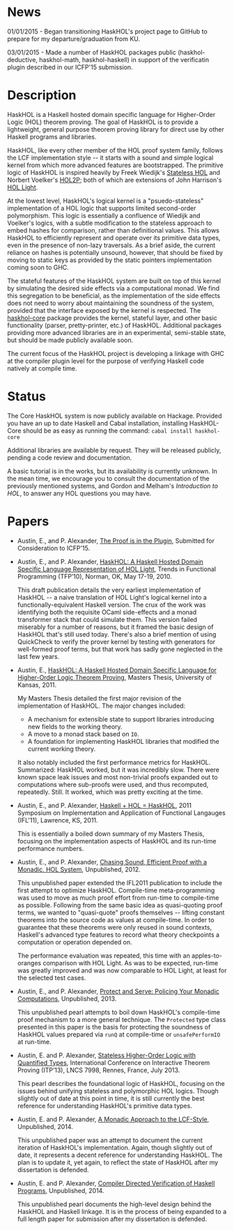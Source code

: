 # News
01/01/2015 - Began transitioning HaskHOL's project page to GitHub to prepare for my departure/graduation from KU.

03/01/2015 - Made a number of HaskHOL packages public (haskhol-deductive, haskhol-math, haskhol-haskell) in support of the verificatin plugin described in our ICFP'15 submission.

# Description

HaskHOL is a Haskell hosted domain specific language for Higher-Order Logic (HOL) theorem proving.
The goal of HaskHOL is to provide a lightweight, general purpose theorem proving library for direct use by other Haskell programs and libraries.

HaskHOL, like every other member of the HOL proof system family, follows the LCF implementation style -- it starts with a sound and simple logical kernel from which more advanced features are bootstrapped.
The primitive logic of HaskHOL is inspired heavily by Freek Wiedijk's [Stateless HOL](http://www.cs.ru.nl/~freek/notes/hol_light-stateless.tar.gz) and Norbert Voelker's [HOL2P](http://dces.essex.ac.uk/staff/norbert/hol2p/); both of which are extensions of John Harrison's [HOL Light](http://www.cl.cam.ac.uk/~jrh13/hol-light/).

At the lowest level, HaskHOL's logical kernel is a "psuedo-stateless" implementation of a HOL logic that supports limited second-order polymorphism.  This logic is essentially a confluence of Wiedijk and Voelker's logics, with a subtle modification to the stateless approach to embed hashes for comparison, rather than definitional values.  This allows HaskHOL to efficiently represent and operate over its primitive data types, even in the presence of non-lazy traversals.  As a brief aside, the current reliance on hashes is potentially unsound, however, that should be fixed by moving to static keys as provided by the static pointers implementation coming soon to GHC.

The stateful features of the HaskHOL system are built on top of this kernel by simulating the desired side effects via a computational monad.  We find this segregation to be beneficial, as the implementation of the side effects does not need to worry about maintaining the soundness of the system, provided that the interface exposed by the kernel is respected.
The [haskhol-core](https://github.com/ecaustin/haskhol-core) package provides the kernel, stateful layer, and other basic functionality (parser, pretty-printer, etc.) of HaskHOL.
Additional packages providing more advanced libraries are in an experimental, semi-stable state, but should be made publicly available soon.

The current focus of the HaskHOL project is developing a linkage with GHC at the compiler plugin level for the purpose of verifying Haskell code natively at compile time.


# Status

The Core HaskHOL system is now publicly available on Hackage.
Provided you have an up to date Haskell and Cabal installation, installing HaskHOL-Core should be as easy as running the command: `cabal install haskhol-core`

Additional libraries are available by request.
They will be released publicly, pending a code review and documentation.

A basic tutorial is in the works, but its availability is currently unknown.
In the mean time, we encourage you to consult the documentation of the previously mentioned systems, and Gordon and Melham's *Introduction to HOL*, to answer any HOL questions you may have.


# Papers

* Austin, E., and P. Alexander, [The Proof is in the Plugin](/haskhol/papers/proof_plugin.pdf), Submitted for Consideration to ICFP'15.

* Austin, E., and P. Alexander, [HaskHOL: A Haskell Hosted Domain Specific Language Representation of HOL Light](/haskhol/papers/haskhol-tfp10.pdf), Trends in Functional Programming (TFP’10), Norman, OK, May 17-19, 2010.
    
    This draft publication details the very earliest implementation of HaskHOL -- a naive translation of HOL Light's logical kernel into a functionally-equivalent Haskell version.  The crux of the work was identifying both the requisite OCaml side-effects and a monad transformer stack that could simulate them.  This version failed miserably for a number of reasons, but it framed the basic design of HaskHOL that's still used today.  There's also a brief mention of using QuickCheck to verify the prover kernel by testing with generators for well-formed proof terms, but that work has sadly gone neglected in the last few years.


* Austin, E., [HaskHOL: A Haskell Hosted Domain Specific Language for Higher-Order Logic Theorem Proving](/haskhol/papers/austin-thesis.pdf), Masters Thesis, University of Kansas, 2011.

    My Masters Thesis detailed the first major revision of the implementation of HaskHOL.  The major changes included:
    * A mechanism for extensible state to support libraries introducing new fields to the working theory.
    * A move to a monad stack based on `IO`.
    * A foundation for implementing HaskHOL libraries that modified the current working theory.

    It also notably included the first performance metrics for HaskHOL.  Summarized:  HaskHOL worked, but it was incredibly slow.  There were known space leak issues and most non-trivial proofs expanded out to computations where sub-proofs were used, and thus recomputed, repeatedly.  Still.  It worked, which was pretty exciting at the time.


* Austin, E., and P. Alexander, [Haskell + HOL = HaskHOL](/haskhol/papers/haskhol-ifl11.pdf), 2011 Symposium on Implementation and Application of Functional Langauges (IFL'11), Lawrence, KS, 2011.
    
    This is essentially a boiled down summary of my Masters Thesis, focusing on the implementation aspects of HaskHOL and its run-time performance numbers.


* Austin, E., and P. Alexander, [Chasing Sound, Efficient Proof with a Monadic, HOL System](/haskhol/papers/chasing_efficient_proof.pdf), Unpublished, 2012.

    This unpublished paper extended the IFL2011 publication to include the first attempt to optimize HaskHOL.  Compile-time meta-programming was used to move as much proof effort from run-time to compile-time as possible.  Following from the same basic idea as quasi-quoting proof terms, we wanted to "quasi-quote" proofs themselves -- lifting constant theorems into the source code as values at compile-time.  In order to guarantee that these theorems were only reused in sound contexts, Haskell's advanced type features to record what theory checkpoints a computation or operation depended on.

    The performance evaluation was repeated, this time with an apples-to-oranges comparison with HOL Light.  As was to be expected, run-time was greatly improved and was now comparable to HOL Light, at least for the selected test cases.


* Austin, E., and P. Alexander, [Protect and Serve:  Policing Your Monadic Computations](/haskhol/papers/protect_and_serve.pdf), Unpublished, 2013.

    This unpublished pearl attempts to boil down HaskHOL's compile-time proof mechanism to a more general technique.  The `Protected` type class presented in this paper is the basis for protecting the soundness of HaskHOL values prepared via `runQ` at compile-time or `unsafePerformIO` at run-time.


* Austin, E. and P. Alexander, [Stateless Higher-Order Logic with Quantified Types](/papers/haskhol/haskhol_itp2013.pdf), International Conference on Interactive Theorem Proving (ITP’13), LNCS 7998, Rennes, France, July 2013.

    This pearl describes the foundational logic of HaskHOL, focusing on the issues behind unifying stateless and polymorphic HOL logics.  Though slightly out of date at this point in time, it is still currently the best reference for understanding HaskHOL's primitive data types.


* Austin, E. and P. Alexander, [A Monadic Approach to the LCF-Style](/papers/haskhol/monadic_lcf.pdf), Unpublished, 2014.

    This unpublished paper was an attempt to document the current iteration of HaskHOL's implementation.  Again, though slightly out of date, it represents a decent reference for understanding HaskHOL.  The plan is to update it, yet again, to reflect the state of HaskHOL after my dissertation is defended.


* Austin, E. and P. Alexander, [Compiler Directed Verification of Haskell Programs](/papers/haskhol/comp_directed_verif.pdf), Unpublished, 2014.

    This unpublished pearl documents the high-level design behind the HaskHOL and Haskell linkage.  It is in the process of being expanded to a full length paper for submission after my dissertation is defended. 